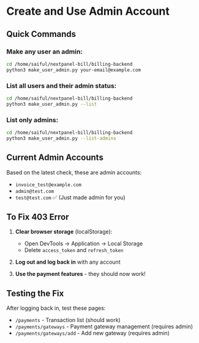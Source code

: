# Create and Use Admin Account

## Quick Commands

### Make any user an admin:
```bash
cd /home/saiful/nextpanel-bill/billing-backend
python3 make_user_admin.py your-email@example.com
```

### List all users and their admin status:
```bash
cd /home/saiful/nextpanel-bill/billing-backend
python3 make_user_admin.py --list
```

### List only admins:
```bash
cd /home/saiful/nextpanel-bill/billing-backend
python3 make_user_admin.py --list-admins
```

## Current Admin Accounts

Based on the latest check, these are admin accounts:
- `invoice_test@example.com`
- `admin@test.com`
- `test@test.com` ✅ (Just made admin for you)

## To Fix 403 Error

1. **Clear browser storage** (localStorage):
   - Open DevTools → Application → Local Storage
   - Delete `access_token` and `refresh_token`
   
2. **Log out and log back in** with any account

3. **Use the payment features** - they should now work!

## Testing the Fix

After logging back in, test these pages:
- `/payments` - Transaction list (should work)
- `/payments/gateways` - Payment gateway management (requires admin)
- `/payments/gateways/add` - Add new gateway (requires admin)

